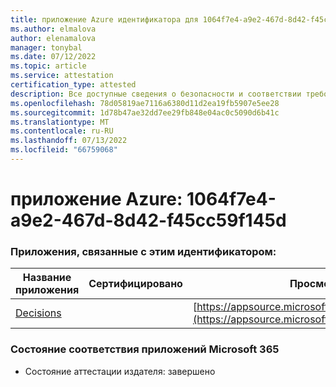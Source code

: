 ```yaml
---
title: приложение Azure идентификатора для 1064f7e4-a9e2-467d-8d42-f45cc59f145d
ms.author: elmalova
author: elenamalova
manager: tonybal
ms.date: 07/12/2022
ms.topic: article
ms.service: attestation
certification_type: attested
description: Все доступные сведения о безопасности и соответствии требованиям для 1064f7e4-a9e2-467d-8d42-f45cc59f145d.
ms.openlocfilehash: 78d05819ae7116a6380d11d2ea19fb5907e5ee28
ms.sourcegitcommit: 1d78b47ae32dd7ee29fb848e04ac0c5090d6b41c
ms.translationtype: MT
ms.contentlocale: ru-RU
ms.lasthandoff: 07/13/2022
ms.locfileid: "66759068"
---
```

# <a name="azure-app-id-1064f7e4-a9e2-467d-8d42-f45cc59f145d"></a>приложение Azure: 1064f7e4-a9e2-467d-8d42-f45cc59f145d


### <a name="apps-associated-with-this-id"></a>Приложения, связанные с этим идентификатором:
| **Название приложения** | **Сертифицировано** | **Просмотр в AppSource** |
|--------------|---------------|-----------------------|
| [Decisions](../forward/WA104381880.md) |  | [https://appsource.microsoft.com/product/office/WA104381880](https://appsource.microsoft.com/product/office/WA104381880) |

### <a name="microsoft-365-app-compliance-status"></a>Состояние соответствия приложений Microsoft 365
- Состояние аттестации издателя: завершено
